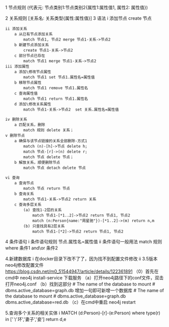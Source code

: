 1 节点规则
(代表元: 节点类别1:节点类别2{属性1:属性值1, 属性2: 属性值})

2 关系规则
[关系名: 关系类型{属性:属性值}]
3 语法
	i 添加节点
		create 节点

	ii 添加关系
		a 从已有节点添加关系
			match 节点1, 节点2 merge 节点1-关系->节点2
		b 新建节点添加关系
			create 节点1-关系->节点2
		c 部分节点已存在
			match 节点1 merge 节点1-关系->节点2
	iii 添加属性
		a 添加\修改节点属性
			match 节点1 set 节点1.属性名=属性值 
		b 移除节点属性
			match 节点1 remove 节点1.属性名
		c 查询属性值
			match 节点1 return 节点1.属性名
		d 添加\修改关系属性
			match 节点1-关系->节点2  set 关系.属性名=属性值

	iv 删除关系
		a 匹配关系，删除
			match 规则 delete 关系；
	v 删除节点
		a 确保与该节点链接的关系全部删除-方式1
			match (n)-[h]->节点 delete h;
			match 节点-[r]->(n) delete r;
			match 节点 delete 节点；
		b 解放关系，顺便删除节点
			match 节点 detach delete 节点

	vi 查询
		a 查询节点
			match 节点 return 节点
		b 查询关系
			match 节点1-关系->节点2 return 关系
		c 查询多层关系
			(a) 查找1-2层的关系
				match 节点1-[*1..2]->节点2 return 节点1, 节点2
				match (n:Person{name:"周星驰"})-[*1..2]->(m) return n,m
			(b) 只查找具有2层关系
				match 节点1-[*2]->节点2 return 节点1, 节点2

4 条件语句
	i 条件语句规则
		节点.属性名=属性值
	ii 条件语句一般用法
		match 规则 where 条件1 and\or 条件2

4.新建数据库
	i 在docker目录下改不了了，因为找不到配置文件修改
	ii 3.5版本neo4j修改配置文件 https://blog.csdn.net/m0_51544947/article/details/122361891
		（0）首先在cmd中 neo4j install-service 下载服务
		（a）打开neo4j路径下的conf文件，双击打开neo4j.conf
		（b）找到这部分
			# The name of the database to mount
			# dbms.active_database=graph.db
			增加一句即可新增一个数据库
			# The name of the database to mount
			# dbms.active_database=graph.db
			dbms.active_database=red.db
		（c）在cmd中重启 neo4j restart

5.查询多个关系的相关实体
	i MATCH (d:Person)-[r]-(e:Person) where type(r) in ['丫环','妻子','妾'] return d,e		